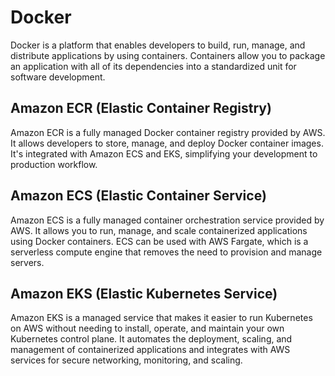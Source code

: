 # Docker

Docker is a platform that enables developers to build, run, manage, and distribute applications by using containers. Containers allow you to package an application with all of its dependencies into a standardized unit for software development.

## Amazon ECR (Elastic Container Registry)

Amazon ECR is a fully managed Docker container registry provided by AWS. It allows developers to store, manage, and deploy Docker container images. It's integrated with Amazon ECS and EKS, simplifying your development to production workflow.

## Amazon ECS (Elastic Container Service)

Amazon ECS is a fully managed container orchestration service provided by AWS. It allows you to run, manage, and scale containerized applications using Docker containers. ECS can be used with AWS Fargate, which is a serverless compute engine that removes the need to provision and manage servers.

## Amazon EKS (Elastic Kubernetes Service)

Amazon EKS is a managed service that makes it easier to run Kubernetes on AWS without needing to install, operate, and maintain your own Kubernetes control plane. It automates the deployment, scaling, and management of containerized applications and integrates with AWS services for secure networking, monitoring, and scaling.
